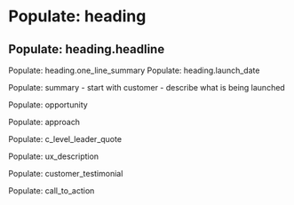 # Populate: heading

## Populate: heading.headline

Populate: heading.one_line_summary
Populate: heading.launch_date
 
Populate: summary 
    - start with customer
    - describe what is being launched
    
Populate: opportunity

Populate: approach

Populate: c_level_leader_quote

Populate: ux_description

Populate: customer_testimonial

Populate: call_to_action